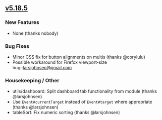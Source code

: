 ## [v5.18.5](https://github.com/honestbleeps/Reddit-Enhancement-Suite/releases/v5.18.5)

### New Features

- None (thanks nobody)

### Bug Fixes

- Minor CSS fix for button alignments on multis (thanks @corylulu)
- Possible workaround for Firefox viewport-size bug::larsjohnsen@gmail.com

### Housekeeping / Other

- utils/dashboard: Split dashboard tab functionality from module (thanks @larsjohnsen)
- Use `Event#currentTarget` instead of `Event#target` where appropriate (thanks @larsjohnsen)
- tableSort: Fix numeric sorting (thanks @larsjohnsen)
